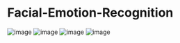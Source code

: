# Facial-Emotion-Recognition
![image](https://github.com/user-attachments/assets/645b5b6e-83bb-47d1-9043-3f719651e997)
![image](https://github.com/user-attachments/assets/33b0f22c-4184-4bf6-8c29-56deef64ea63)
![image](https://github.com/user-attachments/assets/ea2a4838-3173-4acc-9415-3f484ebb2e22)
![image](https://github.com/user-attachments/assets/22fb8475-6601-4080-ae87-53db427b6b2f)
